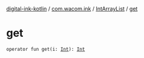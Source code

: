 [digital-ink-kotlin](../../index.md) / [com.wacom.ink](../index.md) / [IntArrayList](index.md) / [get](./get.md)

# get

`operator fun get(i: `[`Int`](https://kotlinlang.org/api/latest/jvm/stdlib/kotlin/-int/index.html)`): `[`Int`](https://kotlinlang.org/api/latest/jvm/stdlib/kotlin/-int/index.html)